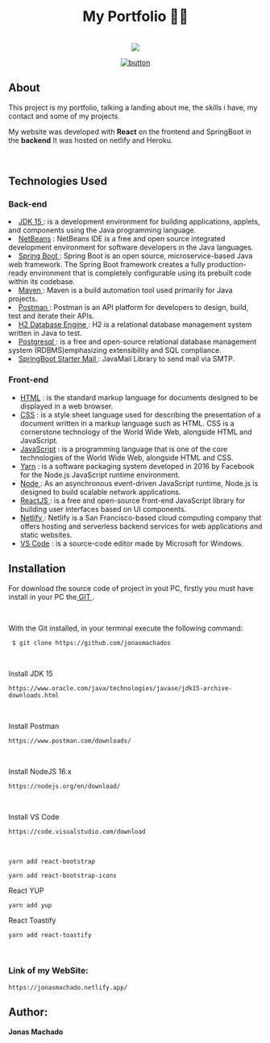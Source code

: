 <h1 align="center">My Portfolio 🧑‍💻  </h1>

<p align="center">
  <br>
	<img src="https://user-images.githubusercontent.com/67349235/203813523-69588000-5312-47a4-b887-47d75c6cf72b.png">
</p>

<div align="center">
<a href="https://jonasmachado.netlify.app"><img src="https://user-images.githubusercontent.com/67349235/203813371-164a8a4e-08b2-4577-9c86-c4cb2c3feb58.png" alt="button"/></a>
</div>

<h2>About</h2>

<p>This project is my portfolio, talking a landing about me, the skills i have, my contact and some of my projects.
<br>
<p>My website was developed with <b>React</b> on the frontend and SpringBoot in the <b>backend</b> It was hosted on netlify and Heroku. </p>
<br>

<h2> Technologies Used</h2>
  <h3> Back-end </h3>
  <u1>
	<li><a href="https://www.oracle.com/br/java/technologies/javase-jdk15-downloads.html"> JDK 15 </a> : is a development environment for building applications, applets, and components using the Java programming language. </li>
	 <li><a href="https://netbeans.apache.org/download/index.html"> NetBeans</a> : NetBeans IDE is a free and open source integrated development environment for software developers in the Java languages. </li>
	<li><a href="https://spring.io/"> Spring Boot </a> : Spring Boot is an open source, microservice-based Java web framework. The Spring Boot framework creates a fully production-ready environment that is completely configurable using its prebuilt code within its codebase.</li>
	<li><a href="https://maven.apache.org/"> Maven </a> : Maven is a build automation tool used primarily for Java projects.</li>
	<li><a href="https://www.postman.com/downloads/"> Postman </a> : Postman is an API platform for developers to design, build, test and iterate their APIs. </li>
	 <li><a href="https://www.h2database.com/html/main.htmls/"> H2 Database Engine </a> : H2 is a relational database management system written in Java to test. </li>
	<li><a href="https://www.postgresql.org/"> Postgresql </a> : is a free and open-source relational database management system (RDBMS)emphasizing extensibility and SQL compliance. </li>
	<li><a href="https://mvnrepository.com/artifact/org.springframework.boot/spring-boot-starter-mail"> SpringBoot Starter Mail </a> : JavaMail Library to send mail via SMTP.</li>
	
  </ul>
  	
 <h3>Front-end </h3>
 <ul>
	</li>
	<li><a href="https://developer.mozilla.org/pt-BR/docs/Web/HTML"> HTML</a> :  is the standard markup language for documents designed to be displayed in a web browser. </li>
	<li><a href="https://developer.mozilla.org/pt-BR/docs/Web/CSS"> CSS</a> : is a style sheet language used for describing the presentation of a document written in a markup language such as HTML. CSS is a cornerstone technology of the World Wide Web, alongside HTML and JavaScript. </li>
	<li><a href="https://developer.mozilla.org/ptBR/docs/Web/JavaScript"> JavaScript</a> : is a programming language that is one of the core technologies of the World Wide Web, alongside HTML and CSS. </li>
	<li><a href="https://yarnpkg.com/"> Yarn</a> : is a software packaging system developed in 2016 by Facebook for the Node.js JavaScript runtime environment. </li>
	<li><a href="https://nodejs.org/"> Node </a> : As an asynchronous event-driven JavaScript runtime, Node.js is designed to build scalable network applications. </li>
	<li><a href="https://reactjs.org/"> ReactJS </a> : is a free and open-source front-end JavaScript library for building user interfaces based on UI components. </li>
	<li><a href="https://www.netlify.com/"> Netlify </a> : Netlify is a San Francisco-based cloud computing company that offers hosting and serverless backend services for web applications and static websites. </li>
	<li><a href="https://code.visualstudio.com/"> VS Code</a> : is a source-code editor made by Microsoft for Windows. </li>
</ul>

<h2>Installation </h2>

<p>For download the source code of project in yout PC, firstly you must have install in your PC the<a href="https://git-scm.com/"> GIT </a>.</p>
<br>
<p>With the Git installed, in your terminal execute the following command:</p>

```
 $ git clone https://github.com/jonasmachados
```

<br>

<p>Install JDK 15</p>

```
https://www.oracle.com/java/technologies/javase/jdk15-archive-downloads.html
```

<br>

<p>Install Postman </p>

```
https://www.postman.com/downloads/
```

<br>

<p>Install NodeJS 16.x </p>

```
https://nodejs.org/en/download/
```

<br>

<p>Install VS Code </p>

```
https://code.visualstudio.com/download
```

<br>
<p> </p>

```
yarn add react-bootstrap
```

<p> </p>

```
yarn add react-bootstrap-icons
```

<p>React YUP</p>

```
yarn add yup
```
<p>React Toastify</p>

```
yarn add react-toastify
```

<br>
<h3>Link of my WebSite: </h3>

```
https://jonasmachado.netlify.app/
```

<h2> Author: </h2>
 <b> Jonas Machado</b>
